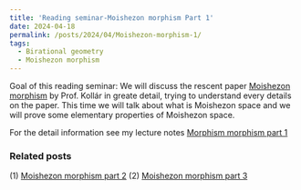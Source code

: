 ```yaml
---
title: 'Reading seminar-Moishezon morphism Part 1'
date: 2024-04-18
permalink: /posts/2024/04/Moishezon-morphism-1/
tags:
  - Birational geometry
  - Moishezon morphism
---
```


Goal of this reading seminar: We will discuss the rescent paper [Moishezon morphism](https://www.intlpress.com/site/pub/pages/journals/items/pamq/content/vols/0018/0004/a011/index.php?mode=ns) by Prof. Kollár in greate detail, trying to understand every details on the paper. This time we will talk about what is Moishezon space and we will prove some elementary properties of Moishezon space.

For the detail information see my lecture notes [Morphism morphism part 1](https://yilimath.github.io/files/Moishezon-morphism1-2024-4-18.pdf)


### Related posts
(1) [Moishezon morphism part 2](https://yilimath.github.io/posts/2024/05/Moishezon-morphism-2/)
(2) [Moishezon morphism part 3](https://yilimath.github.io/posts/2024/05/Moishezon-morphism-3/)
